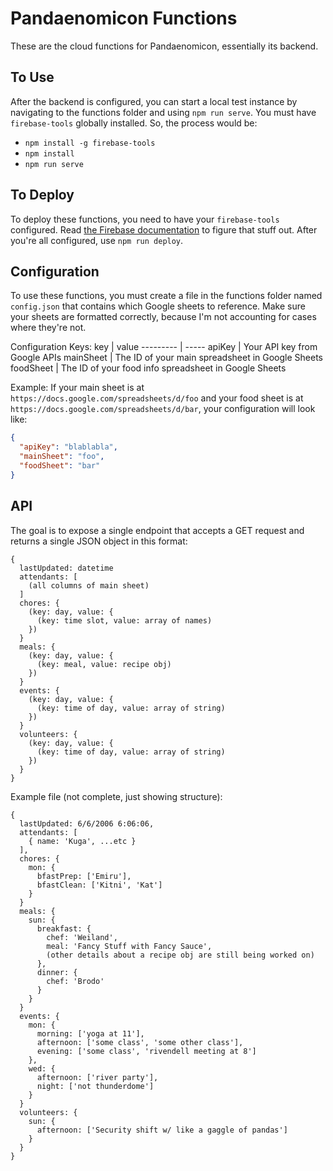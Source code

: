 # Pandaenomicon Functions
These are the cloud functions for Pandaenomicon, essentially its backend.

## To Use
After the backend is configured, you can start a local test instance by navigating to the functions folder and using `npm run serve`. You must have `firebase-tools` globally installed.
So, the process would be:
* `npm install -g firebase-tools`
* `npm install`
* `npm run serve`

## To Deploy
To deploy these functions, you need to have your `firebase-tools` configured. Read [the Firebase documentation](https://firebase.google.com/docs/functions/get-started) to figure that stuff out.
After you're all configured, use `npm run deploy`.

## Configuration
To use these functions, you must create a file in the functions folder named `config.json`
that contains which Google sheets to reference. Make sure your sheets are formatted correctly, because I'm not accounting for cases where they're not.

Configuration Keys:
key       | value
--------- | -----
apiKey    | Your API key from Google APIs
mainSheet | The ID of your main spreadsheet in Google Sheets
foodSheet | The ID of your food info spreadsheet in Google Sheets

Example:
If your main sheet is at `https://docs.google.com/spreadsheets/d/foo` and your food sheet is at `https://docs.google.com/spreadsheets/d/bar`, your configuration will look like:
```json
{
  "apiKey": "blablabla",
  "mainSheet": "foo",
  "foodSheet": "bar"
}
```

## API

The goal is to expose a single endpoint that accepts a GET request and returns a single JSON object in this format:

```
{
  lastUpdated: datetime
  attendants: [
    (all columns of main sheet)
  ]
  chores: {
    (key: day, value: {
      (key: time slot, value: array of names)
    })
  }
  meals: {
    (key: day, value: {
      (key: meal, value: recipe obj)
    })
  }
  events: {
    (key: day, value: {
      (key: time of day, value: array of string)
    })
  }
  volunteers: {
    (key: day, value: {
      (key: time of day, value: array of string)
    })
  }
}
```

Example file (not complete, just showing structure):
```
{
  lastUpdated: 6/6/2006 6:06:06,
  attendants: [
    { name: 'Kuga', ...etc }
  ],
  chores: {
    mon: {
      bfastPrep: ['Emiru'],
      bfastClean: ['Kitni', 'Kat']
    }
  }
  meals: {
    sun: {
      breakfast: {
        chef: 'Weiland',
        meal: 'Fancy Stuff with Fancy Sauce',
        (other details about a recipe obj are still being worked on)
      },
      dinner: {
        chef: 'Brodo'
      }
    }
  }
  events: {
    mon: {
      morning: ['yoga at 11'],
      afternoon: ['some class', 'some other class'],
      evening: ['some class', 'rivendell meeting at 8']
    },
    wed: {
      afternoon: ['river party'],
      night: ['not thunderdome']
    }
  }
  volunteers: {
    sun: {
      afternoon: ['Security shift w/ like a gaggle of pandas']
    }
  }
}
```
